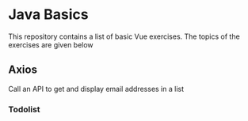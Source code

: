 # Java Basics

This repository contains a list of basic Vue exercises.
The topics of the exercises are given below

## Axios
Call an API to get and display email addresses in a list

### Todolist